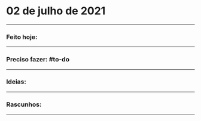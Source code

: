 # 02 de julho de 2021

----
### Feito hoje:

---

### Preciso fazer: #to-do


---

### Ideias:


---

### Rascunhos:


---